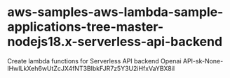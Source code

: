 # aws-samples-aws-lambda-sample-applications-tree-master-nodejs18.x-serverless-api-backend
Create lambda functions for Serverless API backend
Openai API-sk-None-lHwILkXeh6wUtZcJX4fNT3BlbkFJR7z5Y3U2iHfxVaYBX8il
